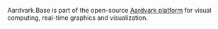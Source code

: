 Aardvark.Base is part of the open-source [Aardvark platform](https://github.com/aardvark-platform/aardvark.docs/wiki) for visual computing, real-time graphics and visualization.